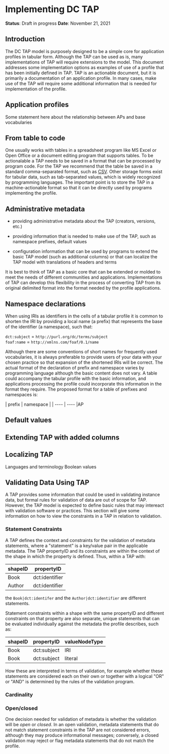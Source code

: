 # Implementing DC TAP

**Status**: Draft in progress
**Date**: November 21, 2021

## Introduction

The DC TAP model is purposely designed to be a simple core for application profiles in tabular form. Although the TAP can be used as is, many implementations of TAP will require extensions to the model. This document addresses some implementation options as examples of use of a profile that has been initially defined in TAP. TAP is an actionable document, but it is primarily a documentation of an application profile. In many cases, make use of the TAP will require some additional information that is needed for implementation of the profile.

## Application profiles

Some statement here about the relationship between APs and base vocabularies

## From table to code

One usually works with tables in a spreadsheet program like MS Excel or Open Office or a document editing program that supports tables. To be actionalable a TAP needs to be saved in a format that can be processed by program code. For the TAP we recommend that the table be saved in a standard comma-separated format, such as [CSV](https://datatracker.ietf.org/doc/html/rfc4180). Other storage forms exist for tabular data, such as tab-separated values, which is widely recognized by programming languages. The important point is to store the TAP in a machine-actionable format so that it can be directly used by programs implementing the profile.

## Administrative metadata

* providing administrative metadata about the TAP (creators, versions, etc.)

* providing information that is needed to make use of the TAP, such as namespace prefixes, default values
* configuration information that can be used by programs to extend the basic TAP model (such as additional columns) or that can localize the TAP model with translations of headers and terms

It is best to think of TAP as a basic core that can be extended or molded to meet the needs of different communities and applications. Implementations of TAP can develop this flexibility in the process of converting TAP from its original delimited format into the format needed by the profile applications.

## Namespace declarations

When using IRIs as identifiers in the cells of a tabular profile it is common to shorten the IRI by providing a local name (a prefix) that represents the base of the identifier (a namespace), such that:

`dct:subject` = `http://purl.org/dc/terms/subject`<br />
`foaf:name` = `http://xmlns.com/foaf/0.1/name`<br />

Although there are some conventions of short names for frequently used vocabularies, it is always preferable to provide users of your data with your chosen practice so that expansion of the shortened IRIs will be correct. The actual format of the declaration of prefix and namespace varies by programming language although the basic content does not vary. A table could accompany the tabular profile with the basic information, and applications processing the profile could incorporate this information in the format they require. The proposed format for a table of prefixes and namespaces is:

| prefix | namespace |
| ---- | ---- |AP

## Default values

## Extending TAP with added columns

## Localizing TAP 
Languages and terminology
Boolean values

## Validating Data Using TAP

A TAP provides some information that could be used in validating instance data, but formal rules for validation of data are out of scope for TAP. However, the TAP model is expected to define basic rules that may intereact with validation software or practices. This section will give some information on how to view the constraints in a TAP in relation to validation.

### Statement Constraints

A TAP defines the context and constraints for the validation of metadata statements, where a "statement" is a key/value pair in the applicable metadata. The TAP propertyID and its constraints are within the context of the shape in which the property is defined. Thus, within a TAP with:

|shapeID|propertyID|
|----|----|
|Book|dct:identifier|
|Author|dct:identifier|

the `Book|dct:identifer` and the `Author|dct:identifier` are different statements.

Statement constraints within a shape with the same propertyID and different constraints on that property are also separate, unique statements that can be evaluated individually against the metadata the profile describes, such as:

|shapeID|propertyID| valueNodeType
|----|----|----|
|Book|dct:subject|IRI|
|Book|dct:subject|literal|

How these are interpreted in terms of validation, for example whether these statements are considered each on their own or together with a logical "OR" or "AND" is determined by the rules of the validation program.

### Cardinality

### Open/closed

One decision needed for validation of metadata is whether the validation will be *open* or *closed*. In an open validation, metadata statements that do not match statement constraints in the TAP are not considered errors, although they may produce informational messages; conversely, a closed validation may reject or flag metadata statements that do not match the profile. 

